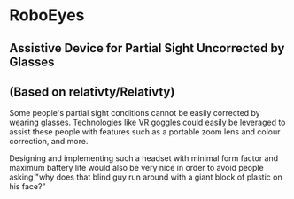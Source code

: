 # RoboEyes
## Assistive Device for Partial Sight Uncorrected by Glasses
## (Based on relativty/Relativty)
Some people's partial sight conditions cannot be easily corrected by wearing glasses. Technologies like VR goggles could easily be leveraged to assist these people with features such as a portable zoom lens and colour correction, and more.

Designing and implementing such a headset with minimal form factor and maximum battery life would also be very nice in order to avoid people asking "why does that blind guy run around with a giant block of plastic on his face?"
